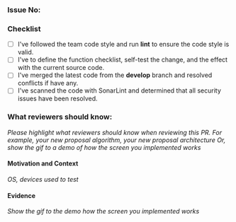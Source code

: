 ### Issue No:

### Checklist
- [ ] I've followed the team code style and run **lint** to ensure the code style is valid.
- [ ] I've to define the function checklist, self-test the change, and the effect with the current source code.
- [ ] I've merged the latest code from the **develop** branch and resolved conflicts if have any.
- [ ] I've scanned the code with SonarLint and determined that all security issues have been resolved.

### What reviewers should know:

*Please highlight what reviewers should know when reviewing this PR.
For example, your new proposal algorithm, your new proposal architecture Or, show the gif to a demo of how the screen you implemented works*

#### **Motivation and Context**
*OS, devices used to test*

#### **Evidence**

*Show the gif to the demo how the screen you implemented works*